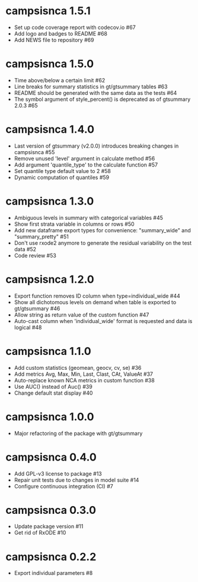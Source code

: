 # campsisnca 1.5.1

* Set up code coverage report with codecov.io #67
* Add logo and badges to README #68
* Add NEWS file to repository #69

# campsisnca 1.5.0

* Time above/below a certain limit #62
* Line breaks for summary statistics in gt/gtsummary tables #63
* README should be generated with the same data as the tests #64
* The symbol argument of style_percent() is deprecated as of gtsummary 2.0.3 #65

# campsisnca 1.4.0

* Last version of gtsummary (v2.0.0) introduces breaking changes in campsisnca #55
* Remove unused 'level' argument in calculate method #56
* Add argument 'quantile_type' to the calculate function #57
* Set quantile type default value to 2 #58
* Dynamic computation of quantiles #59

# campsisnca 1.3.0

* Ambiguous levels in summary with categorical variables #45
* Show first strata variable in columns or rows #50
* Add new dataframe export types for convenience: "summary_wide" and "summary_pretty" #51
* Don't use rxode2 anymore to generate the residual variability on the test data #52
* Code review #53

# campsisnca 1.2.0

* Export function removes ID column when type=individual_wide #44
* Show all dichotomous levels on demand when table is exported to gt/gtsummary #46
* Allow string as return value of the custom function #47
* Auto-cast column when 'individual_wide' format is requested and data is logical #48

# campsisnca 1.1.0

* Add custom statistics (geomean, geocv, cv, se) #36
* Add metrics Avg, Max, Min, Last, Clast, CAt, ValueAt #37
* Auto-replace known NCA metrics in custom function #38
* Use AUC() instead of Auc() #39
* Change default stat display #40

# campsisnca 1.0.0

* Major refactoring of the package with gt/gtsummary

# campsisnca 0.4.0

* Add GPL-v3 license to package #13
* Repair unit tests due to changes in model suite #14
* Configure continuous integration (CI) #7

# campsisnca 0.3.0

* Update package version #11
* Get rid of RxODE #10

# campsisnca 0.2.2

* Export individual parameters #8
